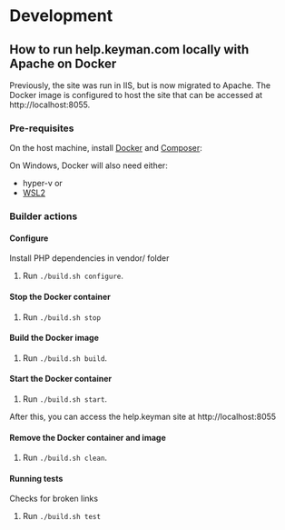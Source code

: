 # Development

## How to run help.keyman.com locally with Apache on Docker

Previously, the site was run in IIS, but is now migrated to Apache. The Docker image is configured to host the site that can be accessed at http://localhost:8055.


### Pre-requisites

On the host machine, install [Docker](https://docs.docker.com/get-docker/) and [Composer](https://getcomposer.org/download/):

On Windows, Docker will also need either:
* hyper-v or
* [WSL2](https://ubuntu.com/tutorials/install-ubuntu-on-wsl2-on-windows-10#1-overview)

### Builder actions

#### Configure
Install PHP dependencies in vendor/ folder
1. Run `./build.sh configure`.

#### Stop the Docker container
1. Run `./build.sh stop`

#### Build the Docker image
1. Run `./build.sh build`.

#### Start the Docker container
1. Run `./build.sh start`.

After this, you can access the help.keyman site at http://localhost:8055

#### Remove the Docker container and image
1. Run `./build.sh clean`.

#### Running tests
Checks for broken links
1. Run `./build.sh test`
